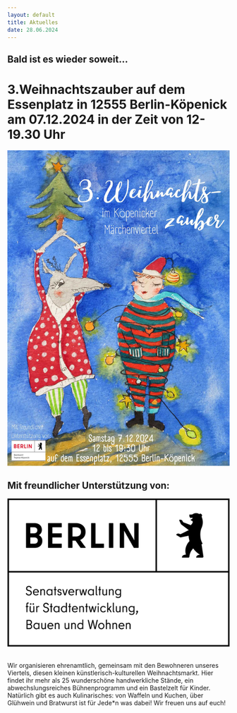 ```yaml
---
layout: default
title: Aktuelles
date: 28.06.2024
---
```

## Bald ist es wieder soweit...
# 3.Weihnachtszauber auf dem Essenplatz in 12555 Berlin-Köpenick am 07.12.2024 in der Zeit von 12-19.30 Uhr

<section>
  <div class="box alt">
    <div class="row gtr-uniform">
      <div class="col-12"><span class="image fit"><img src="images/weihnachtsmarkt-24.jpg" alt="" /></span></div>
    </div>
  </div>
</section>

## Mit freundlicher Unterstützung von:

<section>
  <div class="box alt">
    <div class="row gtr-uniform">
      <div class="col-3"><span class="image fit"><img src="images/B_SEN_SBW_Logo_DE_V_P_1C.png" alt="" /></span></div>
      <div class="col-12"><span class="image fit"><img src="images/buehnenprogramm2024.png" alt="" /></span></div>
    </div>
  </div>
</section>

 Wir organisieren ehrenamtlich, gemeinsam mit den Bewohneren unseres Viertels, diesen kleinen künstlerisch-kulturellen Weihnachtsmarkt. 
 Hier findet ihr mehr als 25 wunderschöne handwerkliche Stände, ein abwechslungsreiches Bühnenprogramm und ein Bastelzelt für Kinder.
 Natürlich gibt es auch Kulinarisches: von Waffeln und Kuchen, über Glühwein und Bratwurst ist für Jede*n was dabei!
 Wir freuen uns auf euch!



